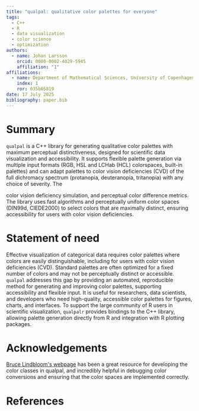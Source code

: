 ```yaml
---
title: "qualpal: qualitative color palettes for everyone"
tags:
  - C++
  - R
  - data visualization
  - color science
  - optimization
authors:
  - name: Johan Larsson
    orcid: 0000-0002-4029-5945
    affiliation: "1"
affiliations:
  - name: Department of Mathematical Sciences, University of Copenhagen
    index: 1
    ror: 035b05819
date: 17 July 2025
bibliography: paper.bib
---
```


# Summary

`qualpal` is a C++ library for generating qualitative color palettes with
maximum perceptual distinctiveness, designed for scientific data visualization
and accessibility. It supports flexible palette generation via multiple input
formats (RGB, HSL and LCHab (HCL) colorspaces, built-in palettes) and can adapt
palettes to color vision deficiencies (CVD) of the full dichromacy spectrum
(protanopia, deuteranopia, tritanopia) with any choice of severity. The

color vision deficiency simulation, and perceptual color difference metrics.
The library uses fast algorithms and perceptually uniform color spaces (DIN99d,
CIEDE2000) to select colors that are maximally distinct, ensuring accessibility
for users with color vision deficiencies.

# Statement of need

Effective visualization of categorical data requires color palettes where
colors are easily distinguishable, including for users with color vision
deficiencies (CVD). Standard palettes are often optimized for a fixed number of
colors and may not be perceptually distinct or accessible. `qualpal` addresses
this gap by providing an automated, reproducible method for generating and
improving color palettes, supporting accessibility and flexible input. It is
useful for researchers, data scientists, and developers who need high-quality,
accessible color palettes for figures, charts, and interfaces.
To support the large community of R users in scientific visualization,
`qualpalr` provides bindings to the C++ library, allowing palette generation
directly from R and integration with R plotting packages.

# Acknowledgements

[Bruce Lindbloom's webpage](http://www.brucelindbloom.com/) has
been a great resource for developing the color classes in qualpal,
and incredibly helpful in debugging color conversions and
ensuring that the color spaces are implemented correctly.

# References
